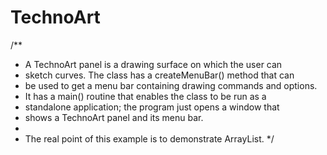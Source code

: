 TechnoArt
=========

/**
 * A TechnoArt panel is a drawing surface on which the user can
 * sketch curves.  The class has a createMenuBar() method that can
 * be used to get a menu bar containing drawing commands and options.
 * It has a main() routine that enables the class to be run as a
 * standalone application; the program just opens a window that 
 * shows a TechnoArt panel and its menu bar.
 * 
 * The real point of this example is to demonstrate ArrayList.
 */

